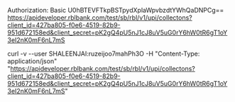 Authorization: Basic U0hBTEVFTkpBSTpydXplaWpvbzdtYWhQaDNPCg==
https://apideveloper.rblbank.com/test/sb/rbl/v1/upi/collectons?client_id=427ba805-f0e6-4519-82b9-951d672158ed&client_secret=pK2gQ4pU5nJ1cJ8uV5uG0rY6hW0tR6gT1oY3eI2nK0mF6nL7mS

curl -v --user SHALEENJAI:ruzeijoo7mahPh3O -H "Content-Type: application/json" "https://apideveloper.rblbank.com/test/sb/rbl/v1/upi/collectons?client_id=427ba805-f0e6-4519-82b9-951d672158ed&client_secret=pK2gQ4pU5nJ1cJ8uV5uG0rY6hW0tR6gT1oY3eI2nK0mF6nL7mS"
